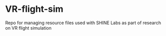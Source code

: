 # VR-flight-sim
Repo for managing resource files used with SHINE Labs as part of research on VR flight simulation
